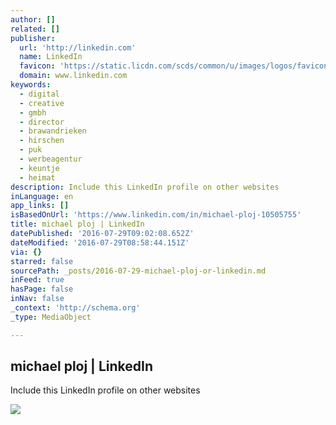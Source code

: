 ```yaml
---
author: []
related: []
publisher:
  url: 'http://linkedin.com'
  name: LinkedIn
  favicon: 'https://static.licdn.com/scds/common/u/images/logos/favicons/v1/favicon.ico'
  domain: www.linkedin.com
keywords:
  - digital
  - creative
  - gmbh
  - director
  - brawandrieken
  - hirschen
  - puk
  - werbeagentur
  - keuntje
  - heimat
description: Include this LinkedIn profile on other websites
inLanguage: en
app_links: []
isBasedOnUrl: 'https://www.linkedin.com/in/michael-ploj-10505755'
title: michael ploj | LinkedIn
datePublished: '2016-07-29T09:02:08.652Z'
dateModified: '2016-07-29T08:58:44.151Z'
via: {}
starred: false
sourcePath: _posts/2016-07-29-michael-ploj-or-linkedin.md
inFeed: true
hasPage: false
inNav: false
_context: 'http://schema.org'
_type: MediaObject

---
```

<article style=""><h1>michael ploj | LinkedIn</h1><p>Include this LinkedIn profile on other websites</p><img src="https://media.licdn.com/mpr/mpr/shrinknp_200_200/p/2/000/18a/2be/2a16809.jpg" /></article>